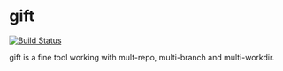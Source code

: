 # gift

[![Build Status](https://travis-ci.org/drmingdrmer/gift.svg?branch=master)](https://travis-ci.org/drmingdrmer/gift)

gift is a fine tool working with mult-repo, multi-branch and multi-workdir.
